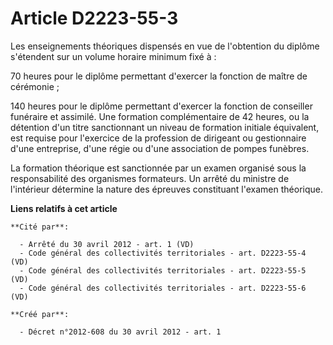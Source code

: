 # Article D2223-55-3

Les enseignements théoriques dispensés en vue de l'obtention du diplôme s'étendent sur un volume horaire minimum fixé à : 

70 heures pour le diplôme permettant d'exercer la fonction de maître de cérémonie ; 

140 heures pour le diplôme permettant d'exercer la fonction de  conseiller funéraire et assimilé. Une formation
complémentaire de 42  heures, ou la détention d'un titre sanctionnant un niveau de formation  initiale équivalent, est
requise pour l'exercice de la profession de  dirigeant ou gestionnaire d'une entreprise, d'une régie ou d'une  association de
pompes funèbres. 

La formation  théorique est sanctionnée par un examen organisé sous la responsabilité  des organismes formateurs. Un arrêté
du ministre de l'intérieur  détermine la nature des épreuves constituant l'examen théorique.

**Liens relatifs à cet article**

	**Cité par**:

	  - Arrêté du 30 avril 2012 - art. 1 (VD)
	  - Code général des collectivités territoriales - art. D2223-55-4 (VD)
	  - Code général des collectivités territoriales - art. D2223-55-5 (VD)
	  - Code général des collectivités territoriales - art. D2223-55-6 (VD)

	**Créé par**:

	  - Décret n°2012-608 du 30 avril 2012 - art. 1

